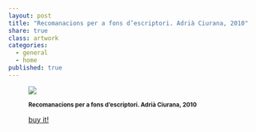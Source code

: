 ```yaml
---
layout: post
title: "Recomanacions per a fons d’escriptori. Adrià Ciurana, 2010"
share: true
class: artwork
categories:
  - general
  - home
published: true
---
```


<figure class="text-center">
	<img src="http://www.inpocketart.com/wp-content/uploads/2014/07/1-recomanacions-per-a-fons-d-escriptori-adria-ciurana-2010-watermark.jpg">
	<figcaption>
		<p><small><strong>Recomanacions per a fons d’escriptori. Adrià Ciurana, 2010</strong></small></p>
		<p><a href="http://www.inpocketart.com/product/recomanacions-per-a-fons-descriptori-adria-ciurana-2010/" class="btn btn-primary btn-lg"><i class="fa fa-credit-card"></i> buy it!</a></p>
	</figcaption>
</figure>
